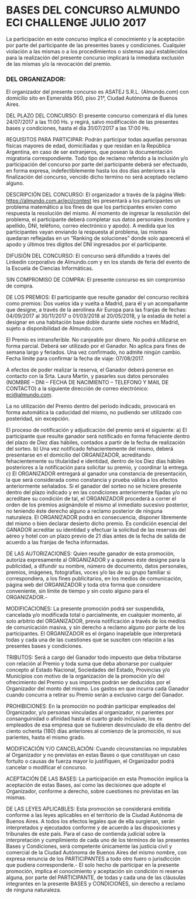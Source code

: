 # BASES DEL CONCURSO ALMUNDO ECI CHALLENGE JULIO 2017
La participación en este concurso implica el conocimiento y la aceptación por parte del participante de las presentes bases y condiciones. Cualquier violación a las mismas o a los procedimientos o sistemas aquí establecidos para la realización del presente concurso implicará la inmediata exclusión de las mismas y/o la revocación del premio.

### DEL ORGANIZADOR:
El organizador del presente concurso es ASATEJ S.R.L. (Almundo.com) con domicilio sito en Esmeralda 950, piso 21°, Ciudad Autónoma de Buenos Aires.

DEL PLAZO DEL CONCURSO:
El presente concurso comenzará el día lunes 24/07/2017 a las 11:00 Hs. y regirá, salvo modificación de las presentes bases y condiciones, hasta el día 31/07/2017 a las 17:00 Hs.

REQUISITOS PARA PARTICIPAR:
Podrán participar todas aquellas personas físicas mayores de edad, domiciliadas y que residan en la República Argentina, en caso de ser extranjeros, que posean la documentación migratoria correspondiente. Todo tipo de reclamo referido a la inclusión y/o participación del concurso por parte del participante deberá ser efectuado, en forma expresa, indefectiblemente hasta los dos días anteriores a la finalización del concurso, vencido dicho termino no será aceptado reclamo alguno.

DESCRIPCIÓN DEL CONCURSO:
El organizador a través de la página Web: https://almundo.com.ar/eci/contest les presentará a los participantes un problema matemático a los fines de que los participantes envíen como respuesta la resolución del mismo. Al momento de ingresar la resolución del problema, el participante deberá completar sus datos personales (nombre y apellido, DNI, teléfono, correo electrónico y apodo). A medida que los participantes vayan enviando la respuesta al problema, las mismas quedaran reflejadas en un “Ranking de soluciones” donde solo aparecerá el apodo y últimos tres dígitos del DNI ingresados por el participante.

DIFUSIÓN DEL CONCURSO:
El concurso será difundido a través del Linkedin corporativo de Almundo.com y en los stands de feria del evento de la Escuela de Ciencias Informáticas.

SIN COMPROMISO DE COMPRA:
El presente concurso es sin compromiso de compra.

DE LOS PREMIOS:
El participante que resulte ganador del concurso recibirá como premios: Dos vuelos ida y vuelta a Madrid, para él y un acompañante que designe, a través de la aerolínea Air Europa para las franjas de fechas: 04/09/2017 al 30/11/2017 o 01/03/2018 al 20/05/2018, y la estadía de hotel a designar en una habitación base doble durante siete noches en Madrid, sujeto a disponibilidad de Almundo.com.

El Premio es intransferible. No canjeable por dinero. No podrá utilizarse en forma parcial. Deberá ser utilizado por el Ganador. No aplica para fines de semana largo y feriados. Una vez confirmado, no admite ningún cambio. Fecha límite para confirmar la fecha de viaje: 07/08/2017.

A efectos de poder realizar la reserva, el Ganador deberá ponerse en contacto con la Srta. Laura Martin, y pasarles sus datos personales (NOMBRE – DNI – FECHA DE NACIMIENTO – TELEFONO Y MAIL DE CONTACTO) a la siguiente dirección de correo electrónico: eci@almundo.com.

La no utilización del Premio dentro del período indicado, provocará en forma automática la caducidad del mismo, no pudiendo ser utilizado con posteridad, sin excepción.

El proceso de notificación y adjudicación del premio será el siguiente: a) El participante que resulte ganador será notificado en forma fehaciente dentro del plazo de Diez días hábiles, contados a partir de la fecha de realización del sorteo. b) Una vez notificado fehacientemente del mismo, deberá presentarse en el domicilio del ORGANIZADOR, acreditando fehacientemente su titularidad e identidad, dentro de los Diez días hábiles posteriores a la notificación para solicitar su premio, y coordinar la entrega. c) El ORGANIZADOR entregará al ganador una constancia de presentación, la que será considerada como constancia y prueba válida a los efectos anteriormente señalados. Si el ganador del sorteo no se hiciere presente dentro del plazo indicado y en las condiciones anteriormente fijadas y/o no acreditare su condición de tal, el ORGANIZADOR procederá a correr el orden de los premios asignándole el mismo al inmediato sucesivo posterior, no teniendo éste derecho alguno a reclamo posterior de ninguna naturaleza. El ORGANIZADOR podrá en consecuencia, disponer libremente del mismo o bien declarar desierto dicho premio. Es condición esencial del GANADOR acreditar su identidad y efectuar la solicitud de las reservas del aéreo y hotel con un plazo previo de 21 días antes de la fecha de salida de acuerdo a las franjas de fecha informadas.

DE LAS AUTORIZACIONES:
Quien resulte ganador de esta promoción, autoriza expresamente al ORGANIZADOR y a quienes éste designe para la publicidad, a difundir su nombre, número de documento, datos personales, premios, imágenes, fotografías, voces y/o las de su grupo familiar si correspondiera, a los fines publicitarios, en los medios de comunicación, página web del ORGANIZADOR y toda otra forma que considere conveniente, sin límite de tiempo y sin costo alguno para el ORGANIZADOR.-

MODIFICACIONES:
La presente promoción podrá ser suspendida, cancelada y/o modificada total o parcialmente, en cualquier momento, al solo arbitrio del ORGANIZADOR, previa notificación a través de los medios de comunicación masiva, y sin derecho a reclamo alguno por parte de los participantes. El ORGANIZADOR es el órgano inapelable que interpretará todas y cada una de las cuestiones que se susciten con relación a las presentes bases y condiciones.

TRIBUTOS:
Será a cargo del Ganador todo impuesto que deba tributarse con relación al Premio y toda suma que deba abonarse por cualquier concepto al Estado Nacional, Sociedades del Estado, Provincias y/o Municipios con motivo de la organización de la promoción y/o del ofrecimiento del Premio y sus importes podrán ser deducidos por el Organizador del monto del mismo. Los gastos en que incurra cada Ganador cuando concurra a retirar su Premio serán a exclusivo cargo del Ganador.

PROHIBICIONES:
En la promoción no podrán participar empleados del Organizador, y/o personas vinculadas al organizador, ni parientes por consanguinidad o afinidad hasta el cuarto grado inclusive, los ex empleados de esa empresa que se hubieren desvinculado de ella dentro del ciento ochenta (180) días anteriores al comienzo de la promoción, ni sus parientes, hasta el mismo grado.

MODIFICACIÓN Y/O CANCELACIÓN:
Cuando circunstancias no imputables al Organizador y no previstas en estas Bases o que constituyan un caso fortuito o causas de fuerza mayor lo justifiquen, el Organizador podrá cancelar o modificar el concurso.

ACEPTACIÓN DE LAS BASES:
La participación en esta Promoción implica la aceptación de estas Bases, así como las decisiones que adopte el Organizador, conforme a derecho, sobre cuestiones no previstas en las mismas.

DE LAS LEYES APLICABLES:
Esta promoción se considerará emitida conforme a las leyes aplicables en el territorio de la Ciudad Autónoma de Buenos Aires. A todos los efectos legales que de ella surgieran, serán interpretados y ejecutados conforme y de acuerdo a las disposiciones y tribunales de este país. Para el caso de contienda judicial sobre la interpretación y cumplimiento de cada uno de los términos de las presentes Bases y Condiciones, será competente únicamente las justicia civil y comercial de la Ciudad Autónoma de Buenos Aires del mismo nombre, con expresa renuncia de los PARTICIPANTES a todo otro fuero o jurisdicción que pudiera corresponderle.- El solo hecho de participar en la presente promoción, implica el conocimiento y aceptación sin condición ni reserva alguna, por parte del PARTICIPANTE, de todas y cada una de las cláusulas integrantes en la presente BASES y CONDICIONES, sin derecho a reclamo de ninguna naturaleza.
